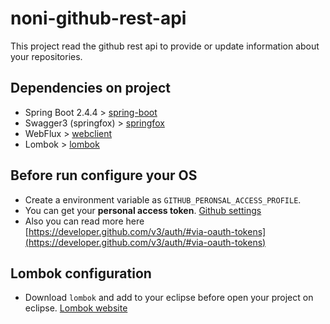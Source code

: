 # noni-github-rest-api
This project read the github rest api to provide or update information about your repositories.


## Dependencies on project
- Spring Boot 2.4.4 > [spring-boot](https://docs.spring.io/spring-boot/docs/current/reference/htmlsingle/)
- Swagger3 (springfox) > [springfox](http://springfox.github.io/springfox/docs/current/)
- WebFlux > [webclient](https://www.callicoder.com/spring-5-reactive-webclient-webtestclient-examples/)
- Lombok > [lombok](https://projectlombok.org/)

## Before run configure your OS

- Create a environment variable as `GITHUB_PERONSAL_ACCESS_PROFILE`. 
- You can get your **personal access token**. [Github settings](https://github.com/settings/tokens)
- Also you can read more here [https://developer.github.com/v3/auth/#via-oauth-tokens](https://developer.github.com/v3/auth/#via-oauth-tokens)
 
## Lombok configuration
 
 - Download `lombok` and add to your eclipse before open your project on eclipse. [Lombok website](https://projectlombok.org/)
 
